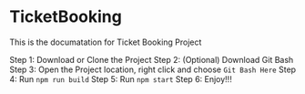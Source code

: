 # TicketBooking

This is the documatation for Ticket Booking Project

Step 1: Download or Clone the Project
Step 2: (Optional) Download Git Bash 
Step 3: Open the Project location, right click and choose `Git Bash Here`
Step 4: Run `npm run build` 
Step 5: Run `npm start`
Step 6: Enjoy!!!